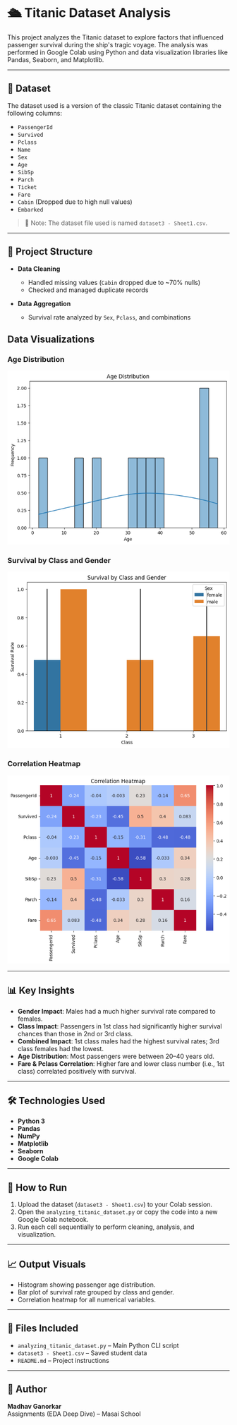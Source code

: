 # 🛳️ Titanic Dataset Analysis

This project analyzes the Titanic dataset to explore factors that influenced passenger survival during the ship's tragic voyage. The analysis was performed in Google Colab using Python and data visualization libraries like Pandas, Seaborn, and Matplotlib.

---

## 📁 Dataset

The dataset used is a version of the classic Titanic dataset containing the following columns:

- `PassengerId`
- `Survived`
- `Pclass`
- `Name`
- `Sex`
- `Age`
- `SibSp`
- `Parch`
- `Ticket`
- `Fare`
- `Cabin` (Dropped due to high null values)
- `Embarked`

> 📌 Note: The dataset file used is named `dataset3 - Sheet1.csv`.

---

## 🧪 Project Structure

- **Data Cleaning**
  - Handled missing values (`Cabin` dropped due to ~70% nulls)
  - Checked and managed duplicate records

- **Data Aggregation**
  - Survival rate analyzed by `Sex`, `Pclass`, and combinations

## Data Visualizations

### Age Distribution
![Age Distribution](imagesage_distribution.png)

### Survival by Class and Gender
![Survival by Class and Gender](imagessurvival_by_class_gender.png)

### Correlation Heatmap
![Correlation Heatmap](imagescorrelation_heatmap.png)

---

## 📊 Key Insights

- **Gender Impact**: Males had a much higher survival rate compared to females.
- **Class Impact**: Passengers in 1st class had significantly higher survival chances than those in 2nd or 3rd class.
- **Combined Impact**: 1st class males had the highest survival rates; 3rd class females had the lowest.
- **Age Distribution**: Most passengers were between 20–40 years old.
- **Fare & Pclass Correlation**: Higher fare and lower class number (i.e., 1st class) correlated positively with survival.

---

## 🛠️ Technologies Used

- **Python 3**
- **Pandas**
- **NumPy**
- **Matplotlib**
- **Seaborn**
- **Google Colab**

---

## 📌 How to Run

1. Upload the dataset (`dataset3 - Sheet1.csv`) to your Colab session.
2. Open the `analyzing_titanic_dataset.py` or copy the code into a new Google Colab notebook.
3. Run each cell sequentially to perform cleaning, analysis, and visualization.

---

## 📈 Output Visuals

- Histogram showing passenger age distribution.
- Bar plot of survival rate grouped by class and gender.
- Correlation heatmap for all numerical variables.

---

## 📂 Files Included

- `analyzing_titanic_dataset.py` – Main Python CLI script  
- `dataset3 - Sheet1.csv` – Saved student data  
- `README.md` – Project instructions

---

## 🚀 Author

**Madhav Ganorkar**  
Assignments (EDA Deep Dive) – Masai School


